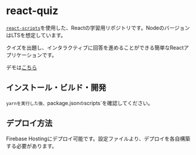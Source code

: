 # react-quiz

[`react-scripts`](https://www.npmjs.com/package/react-scripts)を使用した、Reactの学習用リポジトリです。NodeのバージョンはLTSを想定しています。

クイズを出題し、インタラクティブに回答を進めることができる簡単なReactアプリケーションです。

デモは[こちら](https://lobbing-quiz-17b48.firebaseapp.com/)

## インストール・ビルド・開発

`yarnを実行した後、`package.json`の`scripts`を確認してください。

## デプロイ方法

Firebase Hostingにデプロイ可能です。設定ファイルより、デプロイを各自構築する必要があります。